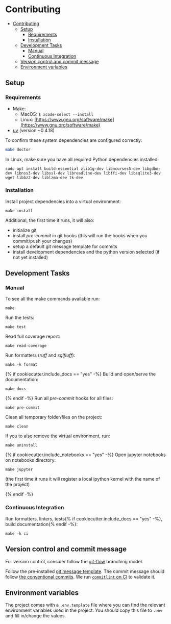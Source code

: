 # Contributing
- [Contributing](#contributing)
  - [Setup](#setup)
    - [Requirements](#requirements)
    - [Installation](#installation)
  - [Development Tasks](#development-tasks)
    - [Manual](#manual)
    - [Continuous Integration](#continuous-integration)
  - [Version control and commit message](#version-control-and-commit-message)
  - [Environment variables](#environment-variables)

## Setup

### Requirements

* Make:
    * MacOS: `$ xcode-select --install`
    * Linux: [https://www.gnu.org/software/make](https://www.gnu.org/software/make)
* [uv](https://docs.astral.sh/uv/getting-started/installation/) (version ~0.4.18)

To confirm these system dependencies are configured correctly:

```bash
make doctor
```

In Linux, make sure you have all required Python dependencies installed:
```shell
sudo apt install build-essential zlib1g-dev libncurses5-dev libgdbm-dev libnss3-dev libssl-dev libreadline-dev libffi-dev libsqlite3-dev wget libbz2-dev liblzma-dev tk-dev
```

### Installation

Install project dependencies into a virtual environment:

```make
make install
```

Additional, the first time it runs, it will also:

* initialize git
* install _pre-commit_ in git hooks (this will run the hooks when you commit/push your changes)
* setup a default git message template for commits
* install development dependencies and the python version selected (if not yet installed)

## Development Tasks

### Manual

To see all the make commands available run:

```make
make
```

Run the tests:

```make
make test
```

Read full coverage report:

```make
make read-coverage
```

Run formatters (_ruff_ and _sqlfluff_):

```make
make -k format
```

{% if cookiecutter.include_docs == "yes" -%}
Build and open/serve the documentation:

```make
make docs
```

{% endif -%}
Run all _pre-commit_ hooks for all files:

```make
make pre-commit
```

Clean all temporary folder/files on the project:

```make
make clean
```

If you to also remove the virtual environment, run:

```make
make uninstall
```

{% if cookiecutter.include_notebooks == "yes" -%}
Open jupyter notebooks on notebooks directory:

```make
make jupyter
```
(the first time it runs it will register a local ipython kernel with the name of the project)

{% endif -%}
### Continuous Integration

Run formatters, linters, tests{% if cookiecutter.include_docs == "yes" -%}, build documentation{% endif -%}:

```make
make -k ci
```

## Version control and commit message

For version control, consider follow the [git-flow](https://nvie.com/posts/a-successful-git-branching-model/) branching model.

Follow the pre-installed [git message template](./.gitmessage). The commit message should follow [the conventional commits](https://www.conventionalcommits.org). We run [`commitlint` on CI](https://github.com/marketplace/actions/commit-linter) to validate it.

## Environment variables

The project comes with a `.env.template` file where you can find the relevant environment variables used in the project.
You should copy this file to `.env` and fill in/change the values.
